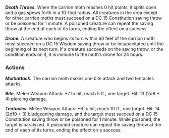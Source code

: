 ﻿---
layout: creature
name: "Carrion Moth"
tags: [large, aberration, cr5, tome-of-horrors]
cha: 6 (-2)
wis: 15 (+2)
int: 6 (-2)
con: 18 (+4)
dex: 18 (+4)
str: 16 (+3)
size: Large aberration
alignment: Neutral
challenge: "5 (1,800 XP)"
languages: "--"
senses: "darkvision 60 ft., passive Perception 12"
speed: "30 ft., climb 15 ft., fly 60 ft."
hit_points: "104 (11d10 + 44)"
armor_class: "14 (Natural Armor)"
---

***Death Throes.*** When the carrion moth reaches 0 hit points, it splits
open and a gas spews forth in a 10-foot radius. All creatures in the area
except for other carrion moths must succeed on a DC 15 Constitution
saving throw or be poisoned for 1 minute. A poisoned creature can
repeat the saving throw at the end of each of its turns, ending the effect
on a success.

***Drone.*** A creature who begins its turn within 60 feet of the carrion moth
must succeed on a DC 15 Wisdom saving throw or be incapacitated until
the beginning of its next turn. If a creature succeeds on the saving throw,
or the condition ends on it, it is immune to the moth’s drone for 24 hours.

### Actions

***Multiattack.*** The carrion moth makes one bite attack and two tentacles
attacks.

***Bite.*** Melee Weapon Attack: +7 to hit, reach 5 ft., one target. Hit: 13 (2d8 + 4) piercing damage.

***Tentacles.*** Melee Weapon Attack: +6 to hit, reach 10 ft., one target. Hit:
14 (2d10 + 3) bludgeoning damage, and the target must succeed on a DC
15 Constitution saving throw or be poisoned for 1 minute. While poisoned,
the target is paralyzed. A poisoned creature can repeat the saving throw at
the end of each of its turns, ending the effect on a success.

